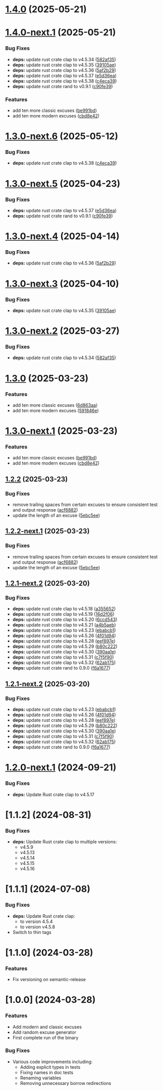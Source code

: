 # [1.4.0](https://github.com/AliSajid/gh-bofh/compare/v1.3.0...v1.4.0) (2025-05-21)
# [1.4.0-next.1](https://github.com/AliSajid/gh-bofh/compare/v1.3.0...v1.4.0-next.1) (2025-05-21)


### Bug Fixes

* **deps:** update rust crate clap to v4.5.34 ([582af35](https://github.com/AliSajid/gh-bofh/commit/582af35fb89906da8d061e76d458c98f05d843c9))
* **deps:** update rust crate clap to v4.5.35 ([39105ae](https://github.com/AliSajid/gh-bofh/commit/39105ae5fff8976ee15dae85a7601c5000f78abd))
* **deps:** update rust crate clap to v4.5.36 ([5af2b29](https://github.com/AliSajid/gh-bofh/commit/5af2b296b37e7c5578e708cfcd9f34f09190c121))
* **deps:** update rust crate clap to v4.5.37 ([e5d36ea](https://github.com/AliSajid/gh-bofh/commit/e5d36ea79458f0657550e99e3a66708449a155ec))
* **deps:** update rust crate clap to v4.5.38 ([c4eca39](https://github.com/AliSajid/gh-bofh/commit/c4eca3904c04a2befeec5afafcab7af4b29c1ec8))
* **deps:** update rust crate rand to v0.9.1 ([c90fe39](https://github.com/AliSajid/gh-bofh/commit/c90fe39d408915608ff6fb821a3c4ff4ee4fa77f))


### Features

* add ten more classic excuses ([be991bd](https://github.com/AliSajid/gh-bofh/commit/be991bd6408bc21488c1c0edafdf2bde7e333437))
* add ten more modern excuses ([cbd8e42](https://github.com/AliSajid/gh-bofh/commit/cbd8e42342393c4009593ce13d266997d94949a6))

# [1.3.0-next.6](https://github.com/AliSajid/gh-bofh/compare/v1.3.0-next.5...v1.3.0-next.6) (2025-05-12)


### Bug Fixes

* **deps:** update rust crate clap to v4.5.38 ([c4eca39](https://github.com/AliSajid/gh-bofh/commit/c4eca3904c04a2befeec5afafcab7af4b29c1ec8))

# [1.3.0-next.5](https://github.com/AliSajid/gh-bofh/compare/v1.3.0-next.4...v1.3.0-next.5) (2025-04-23)


### Bug Fixes

* **deps:** update rust crate clap to v4.5.37 ([e5d36ea](https://github.com/AliSajid/gh-bofh/commit/e5d36ea79458f0657550e99e3a66708449a155ec))
* **deps:** update rust crate rand to v0.9.1 ([c90fe39](https://github.com/AliSajid/gh-bofh/commit/c90fe39d408915608ff6fb821a3c4ff4ee4fa77f))

# [1.3.0-next.4](https://github.com/AliSajid/gh-bofh/compare/v1.3.0-next.3...v1.3.0-next.4) (2025-04-14)


### Bug Fixes

* **deps:** update rust crate clap to v4.5.36 ([5af2b29](https://github.com/AliSajid/gh-bofh/commit/5af2b296b37e7c5578e708cfcd9f34f09190c121))

# [1.3.0-next.3](https://github.com/AliSajid/gh-bofh/compare/v1.3.0-next.2...v1.3.0-next.3) (2025-04-10)


### Bug Fixes

* **deps:** update rust crate clap to v4.5.35 ([39105ae](https://github.com/AliSajid/gh-bofh/commit/39105ae5fff8976ee15dae85a7601c5000f78abd))

# [1.3.0-next.2](https://github.com/AliSajid/gh-bofh/compare/v1.3.0-next.1...v1.3.0-next.2) (2025-03-27)


### Bug Fixes

* **deps:** update rust crate clap to v4.5.34 ([582af35](https://github.com/AliSajid/gh-bofh/commit/582af35fb89906da8d061e76d458c98f05d843c9))
# [1.3.0](https://github.com/AliSajid/gh-bofh/compare/v1.2.2...v1.3.0) (2025-03-23)


### Features

* add ten more classic excuses ([6d863aa](https://github.com/AliSajid/gh-bofh/commit/6d863aa58ae73963e77ec2d5fdff51522ccc8a88))
* add ten more modern excuses ([591846e](https://github.com/AliSajid/gh-bofh/commit/591846efe3c710ab1db8f641d21bd780aa3425f3))

# [1.3.0-next.1](https://github.com/AliSajid/gh-bofh/compare/v1.2.2...v1.3.0-next.1) (2025-03-23)


### Features

* add ten more classic excuses ([be991bd](https://github.com/AliSajid/gh-bofh/commit/be991bd6408bc21488c1c0edafdf2bde7e333437))
* add ten more modern excuses ([cbd8e42](https://github.com/AliSajid/gh-bofh/commit/cbd8e42342393c4009593ce13d266997d94949a6))

## [1.2.2](https://github.com/AliSajid/gh-bofh/compare/v1.2.1...v1.2.2) (2025-03-23)


### Bug Fixes

* remove trailing spaces from certain excuses to ensure consistent test and output response ([acf6882](https://github.com/AliSajid/gh-bofh/commit/acf6882ad8fa061a36931b8cec7f18856091c687))
* update the length of an excuse ([5ebc5ee](https://github.com/AliSajid/gh-bofh/commit/5ebc5ee76a61af6dfe84d01d74213ee6bd0b4c6e))

## [1.2.2-next.1](https://github.com/AliSajid/gh-bofh/compare/v1.2.1...v1.2.2-next.1) (2025-03-23)


### Bug Fixes

* remove trailing spaces from certain excuses to ensure consistent test and output response ([acf6882](https://github.com/AliSajid/gh-bofh/commit/acf6882ad8fa061a36931b8cec7f18856091c687))
* update the length of an excuse ([5ebc5ee](https://github.com/AliSajid/gh-bofh/commit/5ebc5ee76a61af6dfe84d01d74213ee6bd0b4c6e))

## [1.2.1-next.2](https://github.com/AliSajid/gh-bofh-rs/compare/v1.2.1-next.1...v1.2.1-next.2) (2025-03-20)


### Bug Fixes

* **deps:** update rust crate clap to v4.5.18 ([a355652](https://github.com/AliSajid/gh-bofh/commit/a3556529733c06398bdd66edcdc9cfae5d714b04))
* **deps:** update rust crate clap to v4.5.19 ([16d2f06](https://github.com/AliSajid/gh-bofh/commit/16d2f06b83eed94e8ef09cb172444c7657d42f8f))
* **deps:** update rust crate clap to v4.5.20 ([6ccd543](https://github.com/AliSajid/gh-bofh/commit/6ccd54359316be7ca39594a93ec210e0e69824b2))
* **deps:** update rust crate clap to v4.5.21 ([a4b5aeb](https://github.com/AliSajid/gh-bofh/commit/a4b5aeb40712eacd41a5dd1622ba7ec4047d37be))
* **deps:** update rust crate clap to v4.5.23 ([ebabcb1](https://github.com/AliSajid/gh-bofh/commit/ebabcb1e0f6b3712819ab82ce02135b22f87653a))
* **deps:** update rust crate clap to v4.5.26 ([4f01d94](https://github.com/AliSajid/gh-bofh/commit/4f01d9459d97aeaed732586f670ff128dd34b384))
* **deps:** update rust crate clap to v4.5.28 ([eef897e](https://github.com/AliSajid/gh-bofh/commit/eef897e3d3648aa08e0810f449f1366222b65793))
* **deps:** update rust crate clap to v4.5.29 ([b80c222](https://github.com/AliSajid/gh-bofh/commit/b80c2223e8e404a8cee5ea9ec04f03ed971f25a4))
* **deps:** update rust crate clap to v4.5.30 ([390aa1e](https://github.com/AliSajid/gh-bofh/commit/390aa1e164ad65a62dc5d760307d5457a6ec3c21))
* **deps:** update rust crate clap to v4.5.31 ([c7f5f90](https://github.com/AliSajid/gh-bofh/commit/c7f5f90c74159ea5289d71892868945940ca05b0))
* **deps:** update rust crate clap to v4.5.32 ([62ab175](https://github.com/AliSajid/gh-bofh/commit/62ab17563c3c2a0ce237e7835372eb99e98b4d68))
* **deps:** update rust crate rand to 0.9.0 ([f6a1677](https://github.com/AliSajid/gh-bofh/commit/f6a1677c2947e3a89e82eb1c432c7b8f4b2fb9ff))

## [1.2.1-next.2](https://github.com/AliSajid/gh-bofh/compare/v1.2.1-next.1...v1.2.1-next.2) (2025-03-20)


### Bug Fixes

* **deps:** update rust crate clap to v4.5.23 ([ebabcb1](https://github.com/AliSajid/gh-bofh/commit/ebabcb1e0f6b3712819ab82ce02135b22f87653a))
* **deps:** update rust crate clap to v4.5.26 ([4f01d94](https://github.com/AliSajid/gh-bofh/commit/4f01d9459d97aeaed732586f670ff128dd34b384))
* **deps:** update rust crate clap to v4.5.28 ([eef897e](https://github.com/AliSajid/gh-bofh/commit/eef897e3d3648aa08e0810f449f1366222b65793))
* **deps:** update rust crate clap to v4.5.29 ([b80c222](https://github.com/AliSajid/gh-bofh/commit/b80c2223e8e404a8cee5ea9ec04f03ed971f25a4))
* **deps:** update rust crate clap to v4.5.30 ([390aa1e](https://github.com/AliSajid/gh-bofh/commit/390aa1e164ad65a62dc5d760307d5457a6ec3c21))
* **deps:** update rust crate clap to v4.5.31 ([c7f5f90](https://github.com/AliSajid/gh-bofh/commit/c7f5f90c74159ea5289d71892868945940ca05b0))
* **deps:** update rust crate clap to v4.5.32 ([62ab175](https://github.com/AliSajid/gh-bofh/commit/62ab17563c3c2a0ce237e7835372eb99e98b4d68))
* **deps:** update rust crate rand to 0.9.0 ([f6a1677](https://github.com/AliSajid/gh-bofh/commit/f6a1677c2947e3a89e82eb1c432c7b8f4b2fb9ff))

# [1.2.0-next.1](https://github.com/AliSajid/gh-bofh/compare/v1.1.3...v1.2.0-next.1) (2024-09-21)

### Bug Fixes

* **deps:** Update Rust crate clap to v4.5.17

# [1.1.2] (2024-08-31)

### Bug Fixes

* **deps:** Update Rust crate clap to multiple versions:
  * v4.5.9
  * v4.5.13
  * v4.5.14
  * v4.5.15
  * v4.5.16

# [1.1.1] (2024-07-08)

### Bug Fixes

* **deps:** Update Rust crate clap:
  * to version 4.5.4
  * to version v4.5.8
* Switch to thin tags

# [1.1.0] (2024-03-28)

### Features

* Fix versioning on semantic-release

# [1.0.0] (2024-03-28)

### Features

* Add modern and classic excuses
* Add random excuse generator
* First complete run of the binary

### Bug Fixes

* Various code improvements including:
  * Adding explicit types in tests
  * Fixing names in doc tests
  * Renaming variables
  * Removing unnecessary borrow redirections
